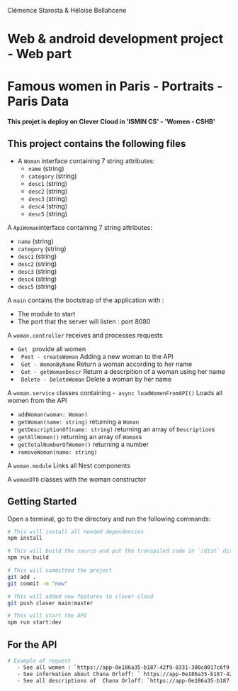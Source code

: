 Clémence Starosta & Héloise Bellahcene

# **Web & android development project - Web part**
# Famous women in Paris - Portraits - Paris Data

#### This projet is deploy on Clever Cloud in 'ISMIN CS' - 'Women - CSHB'
## This project contains the following files

- A `Woman` interface containing 7 string attributes:
  - `name` (string)
  - `category` (string)
  - `desc1` (string)
  - `desc2` (string)
  - `desc3` (string)
  - `desc4` (string)
  - `desc5` (string)

A `ApiWoman`interface containing 7 string attributes:
  - `name` (string)
  - `category` (string)
  - `desc1` (string)
  - `desc2` (string)
  - `desc3` (string)
  - `desc4` (string)
  - `desc5` (string)

A `main` contains the bootstrap of the application with :
  - The module to start 
  - The port that the server will listen : port 8080

A `woman.controller` receives and processes requests
  - `Get `  provide all women
  - ` Post - createWoman` Adding a new woman to the API
  - ` Get - WomanByName` Return a woman according to her name
  - ` Get - getWomanDescr` Return a descrpition of a woman using her name
  - ` Delete - DeleteWoman` Delete a woman by her name

A `woman.service` classes containing
  -` async loadWomenFromAPI()` Loads all women from the API
  - `addWoman(woman: Woman)`
  - `getWoman(name: string)` returning a `Woman`
  - `getDescriptionOf(name: string)` returning an array of `Description`s
  - `getAllWomen()` returning an array of `Woman`s
  - `getTotalNumberOfWomen()` returning a number
  - `removeWoman(name: string)`

A `woman.module` Links all Nest components

A `womanDTO` classes with the woman constructor

##  Getting Started

Open a terminal, go to the directory and run the following commands:

```sh
# This will install all needed dependencies
npm install

# This will build the source and put the transpiled code in `/dist` directory
npm run build

# This will committed the project
git add .
git commit -m "new"

# This will added new features to clever cloud
git push clever main:master

# This will start the API 
npm run start:dev
```

## For the API

```sh
# Example of request
   - See all women : `https://app-0e186a35-b187-42f9-8331-300c0017c6f9.cleverapps.io/women`
   - See information about Chana Orloff: ` https://app-0e186a35-b187-42f9-8331-300c0017c6f9.cleverapps.io/women/Chana%20Orloff`
   - See all descriptions of  Chana Orloff: `https://app-0e186a35-b187-42f9-8331-300c0017c6f9.cleverapps.io/women/Chana%20Orloff/desc` 

 ```

